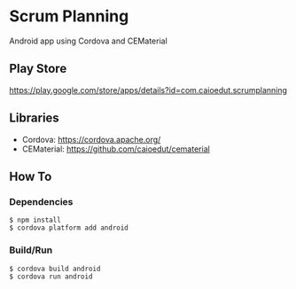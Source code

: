 # Scrum Planning #
Android app using Cordova and CEMaterial

## Play Store ##
https://play.google.com/store/apps/details?id=com.caioedut.scrumplanning

## Libraries ##
* Cordova: https://cordova.apache.org/
* CEMaterial: https://github.com/caioedut/cematerial

## How To ##
### Dependencies ###
```console
$ npm install
$ cordova platform add android
```

### Build/Run ###
```console
$ cordova build android
$ cordova run android
```
